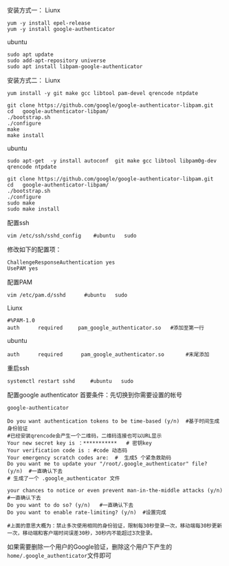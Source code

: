 安装方式一：
Liunx
```
yum -y install epel-release
yum -y install google-authenticator 
```

ubuntu
```
sudo apt update
sudo add-apt-repository universe
sudo apt install libpam-google-authenticator
```
安装方式二：
Liunx
```
yum install -y git make gcc libtool pam-devel qrencode ntpdate
```
```
git clone https://github.com/google/google-authenticator-libpam.git
cd   google-authenticator-libpam/
./bootstrap.sh
./configure
make
make install
```
ubuntu
```
sudo apt-get  -y install autoconf  git make gcc libtool libpam0g-dev qrencode ntpdate
```
```
git clone https://github.com/google/google-authenticator-libpam.git
cd   google-authenticator-libpam/
./bootstrap.sh
./configure
sudo make
sudo make install
```
配置ssh
```
vim /etc/ssh/sshd_config    #ubuntu   sudo
```
修改如下的配置项：
```
ChallengeResponseAuthentication yes
UsePAM yes
```
配置PAM
```
vim /etc/pam.d/sshd      #ubuntu   sudo
```
Liunx
```
#%PAM-1.0
auth      required     pam_google_authenticator.so   #添加至第一行
```
ubuntu
```
auth      required      pam_google_authenticator.so       #末尾添加
```
重启ssh
```
systemctl restart sshd     #ubuntu   sudo
```
配置google authenticator
首要条件：先切换到你需要设置的帐号 
```
google-authenticator
```
```
Do you want authentication tokens to be time-based (y/n)  #基于时间生成身份验证
#已经安装qrencode会产生一个二维码，二维码连接也可以URL显示
Your new secret key is ：***********   # 密钥key
Your verification code is : #code 动态码
Your emergency scratch codes are:  #  生成5 个紧急救助码
Do you want me to update your "/root/.google_authenticator" file? (y/n)  #一直确认下去
# 生成了一个 .google_authenticator 文件

your chances to notice or even prevent man-in-the-middle attacks (y/n)  #一直确认下去
Do you want to do so? (y/n)   #一直确认下去
Do you want to enable rate-limiting? (y/n)  #设置完成

#上面的意思大概为：禁止多次使用相同的身份验证，限制每30秒登录一次，移动端每30秒更新一次，移动端和客户端时间误差30秒，30秒内不能超过3次登录。
``` 

如果需要删除一个用户的Google验证，删除这个用户下产生的`home/.google_authenticator`文件即可
